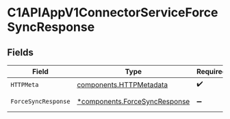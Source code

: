 # C1APIAppV1ConnectorServiceForceSyncResponse


## Fields

| Field                                                                         | Type                                                                          | Required                                                                      | Description                                                                   |
| ----------------------------------------------------------------------------- | ----------------------------------------------------------------------------- | ----------------------------------------------------------------------------- | ----------------------------------------------------------------------------- |
| `HTTPMeta`                                                                    | [components.HTTPMetadata](../../models/components/httpmetadata.md)            | :heavy_check_mark:                                                            | N/A                                                                           |
| `ForceSyncResponse`                                                           | [*components.ForceSyncResponse](../../models/components/forcesyncresponse.md) | :heavy_minus_sign:                                                            | Successful response                                                           |